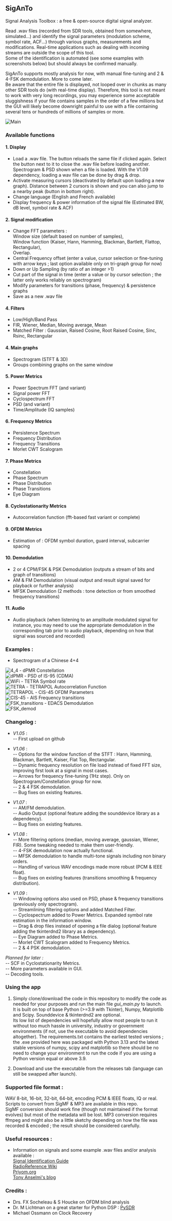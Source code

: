 ## SigAnTo

Signal Analysis Toolbox : a free & open-source digital signal analyzer.<br>

Read .wav files (recorded from SDR tools, obtained from somewhere, simulated...) and identify the signal parameters (modulation scheme, symbol rate, ACF...) through various graphs, measurements and modifications.
Real-time applications such as dealing with incoming streams are outside the scope of this tool.<br>
Some of the identification is automated (see some examples with screenshots below) but should always be confirmed manually.<br>

SigAnTo supports mostly analysis for now, with manual fine-tuning and 2 & 4-FSK demodulation. More to come later.<br>
Be aware that the entire file is displayed, not looped over in chunks as many other SDR tools do (with real-time display). Therefore, this tool is not meant to work with very long recordings, you may experience some acceptable sluggishness if your file contains samples in the order of a few millions but the GUI will likely become downright painful to use with a file containing several tens or hundreds of millions of samples or more.<br>

<img src="https://github.com/Ukratic/Siganto/blob/main/images/pic_1.png" alt="Main"/>

### Available functions
#### 1. Display
- Load a .wav file. The button reloads the same file if clicked again. Select the button next to it to close the .wav file before loading another.<br>
Spectrogram & PSD shown when a file is loaded. With the V1.09 dependency, loading a wav file can be done by drag & drop.
- Activate measuring cursors (deactivated by default upon loading a new graph). Distance between 2 cursors is shown and you can also jump to a nearby peak (button in bottom right).
- Change language (English and French available)
- Display frequency & power information of the signal file (Estimated BW, dB level, symbol rate & ACF)
#### 2. Signal modification
- Change FFT parameters :<br>
Window size (default based on number of samples), <br>
Window function (Kaiser, Hann, Hamming, Blackman, Bartlett, Flattop, Rectangular), <br>
Overlap.
- Central Frequency offset (enter a value, cursor selection or fine-tuning with arrow keys ; last option available only on tri-graph group for now)
- Down or Up Sampling (by ratio of an integer >1)
- Cut part of the signal in time (enter a value or by cursor selection ; the latter only works reliably on spectrogram)
- Modify parameters for transitions (phase, frequency) & persistence graphs
- Save as a new .wav file
#### 4. Filters
- Low/High/Band Pass
- FIR, Wiener, Median, Moving average, Mean
- Matched Filter : Gaussian, Raised Cosine, Root Raised Cosine, Sinc, Rsinc, Rectangular
#### 4. Main graphs
- Spectrogram (STFT & 3D)
- Groups combining graphs on the same window
#### 5. Power Metrics
- Power Spectrum FFT (and variant)
- Signal power FFT
- Cyclospectrum FFT
- PSD (and variant)
- Time/Amplitude (IQ samples)
#### 6. Frequency Metrics
- Persistence Spectrum
- Frequency Distribution
- Frequency Transitions
- Morlet CWT Scalogram
#### 7. Phase Metrics
- Constellation
- Phase Spectrum
- Phase Distribution
- Phase Transitions
- Eye Diagram
#### 8. Cyclostationarity Metrics
- Autocorrelation function (fft-based fast variant or complete)
#### 9. OFDM Metrics
- Estimation of : OFDM symbol duration, guard interval, subcarrier spacing
#### 10. Demodulation
- 2 or 4 CPM/FSK & PSK Demodulation (outputs a stream of bits and graph of transitions)
- AM & FM Demodulation (visual output and result signal saved for playback or further analysis)
- MFSK Demodulation (2 methods : tone detection or from smoothed frequency transitions)
#### 11. Audio
- Audio playback (when listening to an amplitude modulated signal for instance, you may need to use the appropriate demodulation in the corresponding tab prior to audio playback, depending on how that signal was sourced and recorded)

### Examples :
- Spectrogram of a Chinese 4+4 <br>
<img src="https://github.com/Ukratic/Siganto/blob/main/images/pic_2.png" alt="4_4"/>
- dPMR Constellation <br>
<img src="https://github.com/Ukratic/Siganto/blob/main/images/pic_3.png" alt="dPMR"/>
- PSD of IS-95 (CDMA) <br>
<img src="https://github.com/Ukratic/Siganto/blob/main/images/pic_4.png" alt="WiFi"/>
- TETRA Symbol rate <br>
<img src="https://github.com/Ukratic/Siganto/blob/main/images/pic_5.png" alt="TETRA"/>
- TETRAPOL Autocorrelation Function <br>
<img src="https://github.com/Ukratic/Siganto/blob/main/images/pic_6.png" alt="TETRAPOL"/>
- CIS-45 OFDM Parameters <br>
<img src="https://github.com/Ukratic/Siganto/blob/main/images/pic_7.png" alt="CIS-45"/>
- AIS Frequency transitions <br>
<img src="https://github.com/Ukratic/Siganto/blob/main/images/pic_8.png" alt="FSK_transitions"/>
- EDACS Demodulation <br>
<img src="https://github.com/Ukratic/Siganto/blob/main/images/pic_9.png" alt="FSK_demod"/>

### Changelog :
- *V1.05* : <br>
-- First upload on github<br>

- *V1.06* : <br>
-- Options for the window function of the STFT : Hann, Hamming, Blackman, Bartlett, Kaiser, Flat Top, Rectangular.<br>
-- Dynamic frequency resolution on file load instead of fixed FFT size, improving first look at a signal in most cases.<br>
-- Arrows for frequency fine-tuning (1Hz step). Only on Spectrogram/Constellation group for now.<br> 
-- 2 & 4 FSK demodulation.<br>
-- Bug fixes on existing features.<br>

- *V1.07* : <br>
-- AM/FM demodulation.<br>
-- Audio Output (optional feature adding the sounddevice library as a dependency).<br>
-- Bug fixes on existing features.<br>

- *V1.08* : <br>
-- More filtering options (median, moving average, gaussian, Wiener, FIR). Some tweaking needed to make them user-friendly.<br>
-- 4-FSK demodulation now actually functional.<br>
-- MFSK demodulation to handle multi-tone signals including non binary orders.<br>
-- Handling of various WAV encodings made more robust (PCM & IEEE float).<br>
-- Bug fixes on existing features (transitions smoothing & frequency distribution).<br>

- *V1.09* :<br>
-- Windowing options also used on PSD, phase & frequency transitions (previously only spectrogram). <br>
-- Streamlining filtering options and added Matched Filter.<br>
-- Cyclospectrum added to Power Metrics. Expanded symbol rate estimation in the information window.<br>
-- Drag & drop files instead of opening a file dialog (optional feature adding the tkinterdnd2 library as a dependency).<br>
-- Eye Diagram added to Phase Metrics.<br>
-- Morlet CWT Scalogram added to Frequency Metrics.<br>
-- 2 & 4 PSK demodulation.<br>

*Planned for later :*<br>
-- SCF in Cyclostationarity Metrics.<br>
-- More parameters available in GUI.<br>
-- Decoding tools.<br>

### Using the app
1. Simply clone/download the code in this repository to modify the code as needed for your purposes and run the main file *gui_main.py* to launch.<br>
It is built on top of base Python (>=3.9 with Tkinter), Numpy, Matplotlib and Scipy. Sounddevice & tkinterdnd2 are optional.<br>
Its low list of dependencies will hopefully allow most people to run it without too much hassle in university, industry or government environments (if not, use the executable to avoid dependencies altogether).
The requirements.txt contains the earliest tested versions ; the .exe provided here was packaged with Python 3.13 and the latest stable versions of numpy, scipy and matplotlib so there should be no need to change your environment to run the code if you are using a Python version equal or above 3.9.<br>

2. Download and use the executable from the releases tab (language can still be swapped after launch).

### Supported file format :
WAV 8-bit, 16-bit, 32-bit, 64-bit, encoding PCM & IEEE floats, IQ or real.<br>
Scripts to convert from SigMF & MP3 are available in this repo.<br>
SigMF conversion should work fine (though not maintained if the format evolves) but most of the metadata will be lost.
MP3 conversion requires ffmpeg and might also be a little sketchy depending on how the file was recorded & encoded ; the result should be considered carefully.

### Useful resources :
- Information on signals and some example .wav files and/or analysis available : <br>
[Signal Identification Guide](https://www.sigidwiki.com/)<br>
[RadioReference Wiki](https://wiki.radioreference.com/index.php/)<br>
[Priyom.org](https://priyom.org/)<br>
[Tony Anselmi's blog](https://i56578-swl.blogspot.com/)

### Credits :
- Drs. FX Socheleau & S Houcke on OFDM blind analysis
- Dr. M Lichtman on a great starter for Python DSP : [PySDR](https://pysdr.org/index.html)
- Michael Ossmann on Clock Recovery